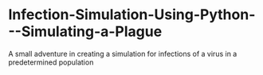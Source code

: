 # Infection-Simulation-Using-Python---Simulating-a-Plague
A small adventure in creating a simulation for infections of a virus in a predetermined population
